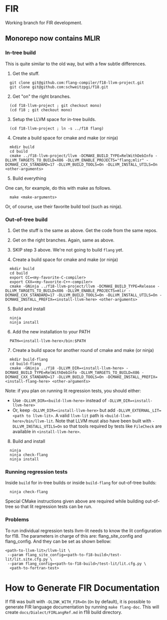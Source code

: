<!--===- README.md

   Part of the LLVM Project, under the Apache License v2.0 with LLVM Exceptions.
   See https://llvm.org/LICENSE.txt for license information.
   SPDX-License-Identifier: Apache-2.0 WITH LLVM-exception

-->

# FIR

Working branch for FIR development.

## Monorepo now contains MLIR

### In-tree build

This is quite similar to the old way, but with a few subtle differences.

1. Get the stuff.

```
  git clone git@github.com:flang-compiler/f18-llvm-project.git
  git clone git@github.com:schweitzpgi/f18.git 
```

2. Get "on" the right branches.

```
  (cd f18-llvm-project ; git checkout mono)
  (cd f18 ; git checkout mono)
```
             
3. Setup the LLVM space for in-tree builds.
   
``` 
  (cd f18-llvm-project ; ln -s ../f18 flang)
```

4. Create a build space for cmake and make (or ninja)

```
  mkdir build
  cd build
  cmake ../f18-llvm-project/llvm -DCMAKE_BUILD_TYPE=RelWithDebInfo -DLLVM_TARGETS_TO_BUILD=X86 -DLLVM_ENABLE_PROJECTS="flang;mlir" -DCMAKE_CXX_STANDARD=17 -DLLVM_BUILD_TOOLS=On -DLLVM_INSTALL_UTILS=On <other-arguments>
```

5. Build everything

One can, for example, do this with make as follows.

```
  make <make-arguments>
```

Or, of course, use their favorite build tool (such as ninja).

### Out-of-tree build

1. Get the stuff is the same as above. Get the code from the same repos.

2. Get on the right branches. Again, same as above.

3. SKIP step 3 above. We're not going to build `flang` yet.

4. Create a build space for cmake and make (or ninja)

```
  mkdir build
  cd build
  export CC=<my-favorite-C-compiler>
  export CXX=<my-favorite-C++-compiler>
  cmake -GNinja ../f18-llvm-project/llvm -DCMAKE_BUILD_TYPE=Release -DLLVM_TARGETS_TO_BUILD=X86 -DLLVM_ENABLE_PROJECTS=mlir -DCMAKE_CXX_STANDARD=17 -DLLVM_BUILD_TOOLS=On -DLLVM_INSTALL_UTILS=On -DCMAKE_INSTALL_PREFIX=<install-llvm-here> <other-arguments>
```

5. Build and install

```
  ninja
  ninja install
```

6. Add the new installation to your PATH

```
  PATH=<install-llvm-here>/bin:$PATH
```

7. Create a build space for another round of cmake and make (or ninja)

```
  mkdir build-flang
  cd build-flang
  cmake -GNinja ../f18 -DLLVM_DIR=<install-llvm-here> -DCMAKE_BUILD_TYPE=RelWithDebInfo -DLLVM_TARGETS_TO_BUILD=X86 -DCMAKE_CXX_STANDARD=17 -DLLVM_BUILD_TOOLS=On -DCMAKE_INSTALL_PREFIX=<install-flang-here> <other-arguments>
```
Note: if you plan on running lit regression tests, you should either:
- Use `-DLLVM_DIR=<build-llvm-here>` instead of `-DLLVM_DIR=<install-llvm-here>`
- Or, keep `-DLLVM_DIR=<install-llvm-here>` but add `-DLLVM_EXTERNAL_LIT=<path to llvm-lit>`.
A valid `llvm-lit` path is `<build-llvm-here>/bin/llvm-lit`.
Note that LLVM must also have been built with `-DLLVM_INSTALL_UTILS=On` so that tools required by tests like `FileCheck` are available in `<install-llvm-here>`.

8. Build and install

```
  ninja
  ninja check-flang
  ninja install
```

### Running regression tests

Inside `build` for in-tree builds or inside `build-flang` for out-of-tree builds:

```
  ninja check-flang
```

Special CMake instructions given above are required while building out-of-tree so that lit regression tests can be run.

### Problems

To run individual regression tests llvm-lit needs to know the lit
configuration for f18. The parameters in charge of this are:
flang_site_config and flang_config. And they can be set as shown bellow:
```
<path-to-llvm-lit>/llvm-lit \
 --param flang_site_config=<path-to-f18-build>/test-lit/lit.site.cfg.py \
 --param flang_config=<path-to-f18-build>/test-lit/lit.cfg.py \
  <path-to-fortran-test>
```

# How to Generate FIR Documentation

If f18 was built with `-DLINK_WITH_FIR=On` (`On` by default), it is possible to
generate FIR language documentation by running `make flang-doc`. This will
create `docs/Dialect/FIRLangRef.md` in f18 build directory.
